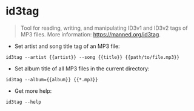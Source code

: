 # id3tag

> Tool for reading, writing, and manipulating ID3v1 and ID3v2 tags of MP3 files.
> More information: <https://manned.org/id3tag>.

- Set artist and song title tag of an MP3 file:

`id3tag --artist {{artist}} --song {{title}} {{path/to/file.mp3}}`

- Set album title of all MP3 files in the current directory:

`id3tag --album={{album}} {{*.mp3}}`

- Get more help:

`id3tag --help`
